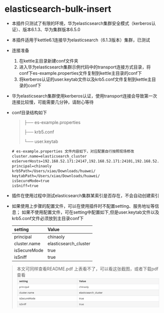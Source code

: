 # elasticsearch-bulk-insert

- 本插件只测试了有限的环境，华为elasticsearch集群安全模式（kerberos认证）、版本6.1.3、华为集群版本6.5.0

- 本插件适用于kettle6.1连接华为elasticsearch（6.1.3版本）集群，已测试

- 连接准备 
  1. 在kettle主目录新建conf文件夹
  2. 进入华为elasticsearch集群示例代码中的transport连接方式目录，将conf下es-example.properties文件复制到kettle主目录的conf下
  3. 将kerberos认证的user.keytab文件以及krb5.conf文件复制到kettle主目录的conf下
  
- 华为elasticsearch集群使用kerberos认证，使用transport连接会导致第一次连接比较慢，可能需要几分钟，请耐心等待

- conf目录结构如下

  > ├── es-example.properties
  >
  > ├── krb5.conf
  >
  > └── user.keytab    

  ```properties
  # es-example.properties 文件内容如下，对应配置自行按照现场修改
  cluster.name=elasticsearch_cluster
  esServerHosts=192.168.52.171:24147,192.168.52.171:24101,192.168.52.172:24103,192.168.52.173:24115,192.168.52.174:24119
  principal=chinaoly
  krb5Path=/Users/xiao/Downloads/huawei/
  keytabPath=/Users/xiao/Downloads/huawei/
  isSecureMode=true
  isSniff=true
  
  ```

- 插件在使用过程中测试elasticsearch集群某索引是否存在，不会自动创建索引

- 如果使用上步骤的配置文件，可以在使用插件时不配置setting、服务地址等信息；
  如果不使用配置文件，可在setting中配置如下,但是user.keytab文件以及krb5.conf文件必须放到主目录conf下
  

  | setting      | Value                 |
  | ------------ | --------------------- |
  | principal    | chinaoly              |
  | cluster.name  | elasticsearch_cluster |
  | isSecureMode | true                  |
  | isSniff      | true                  |

> 本文可同样查看README.pdf
  上表看不了，可以看这张截图，或者下载pdf查看
  ![配置图](./table.png)
